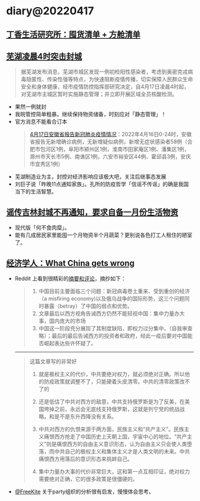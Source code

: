 # diary@20220417

## [丁香生活研究所：囤货清单 + 方舱清单 ](https://mp.weixin.qq.com/s/ouUM3ZEhoLUlbe2_VdfInw)

## [芜湖凌晨4时突击封城](https://news.cctv.com/2022/04/17/ARTIiIqrzZHAVyFcbxtA4IB9220417.shtml)

> 据芜湖发布消息，芜湖市城区发现一例初检阳性感染者，考虑到奥密克戎病毒隐匿性、传染性强等特点，为快速阻断疫情传播，切实保障人民群众生命安全和身体健康，经市疫情防控指挥部研究决定，自4月17日凌晨4时起，对芜湖市主城区暂时实施静态管理；并立即开展区域全员核酸检测。

- 果然一例就封
- 我皖管控简单粗暴。继续保持物资储备，时刻应对「静态管理」！
- 官方消息不能看合订本
  > [4月17日安徽省报告新冠肺炎疫情情况](https://mp.weixin.qq.com/s/JhFuf3WcM5haHV4XiBnNnQ)：2022年4月16日0-24时，安徽省报告无新增确诊病例，无新增疑似病例，新增无症状感染者58例（合肥市包河区1例，阜阳市颍州区1例，淮南市田家庵区1例、潘集区1例，滁州市天长市5例、南谯区1例，六安市裕安区44例、霍邱县3例，安庆市宜秀区1例）
- 芜湖制造业为主，封控对经济影响应该极大吧，关注后继事态发展
- 刘巨子说「昨晚11点通知家族」。孔所的防疫哲学「信谣不传谣」的确是我国当下的生活智慧。

## [谣传吉林封城不再通知，要求自备一月份生活物资](https://news.creaders.net/china/2022/04/16/2473649.html)
- 现代版「何不食肉糜」。
- 能有几成居民家里能囤一个月物资半个月蔬菜？更别说各色打工人租住的陋室了。

## [经济学人：What China gets wrong](https://www.economist.com/leaders/2022/04/16/what-china-gets-wrong)

- Reddit 上看到很精彩的[摘要和评论](https://www.reddit.com/r/China_irl/comments/u5iy0d/概括一下经济学人最新那篇leader对国内局势的判断和看法)，摘抄如下：
  > 1. 中国目前主要面临三个问题：新冠病毒卷土重来、受到重创的经济（a misfiring economy)以及俄乌战争的国际形势，这三个问题同时暴露（betray）了中国的弱点和优势。
  > 2. 文章最后以西方视角告诫西方仍然不能轻视中国：集中力量办大事，国内庞大的市场
  > 3. 中国这一阶段充分展现了其制度缺陷，即权力过分集中，（自我审查略）；最后的最后告诫西方的投资者和政府，经此一疫后要对中国能否崛起表达些许怀疑了。
  ---

  > 这篇文章写的非常好
  >
  > 1. 就是极权主义的代价，中共要绝对权力，就必须绝对正确。所以他的防疫政策就调整不了，只能硬着头皮清零。中共的清零政策改不了的
  >
  > 1. 还是低估了中共对西方的敌意，中共支持俄罗斯是为了反美，在美国垮掉之前，永远会无底线支持俄罗斯，这就是列宁党的统战战略。和是不是东升西降没有关系。
  >
  > 1. 中共对西方的仇恨来源于两方面，民族主义和“共产主义”。民族主义痛恨西方抢走了中国历史上天朝上国，宇宙中心的地位。“共产主义”则是痛恨西方的自由主义意识形态，认为自由主义只会使人类堕落，而中共自己的极权主义和集体主义才是人类文明的未来。中共痛恨西方用落后的意识形态来挑衅自己。
  >
  > 1. 集中力量办大事的代价非常巨大，这和第一点互相印证，绝对权力需要绝对正确，它的很多政策是很僵硬的。

- [@FreeKite](https://www.reddit.com/user/FreeKite/) 关于party组织的分析很有启发，慢慢体会思考。
